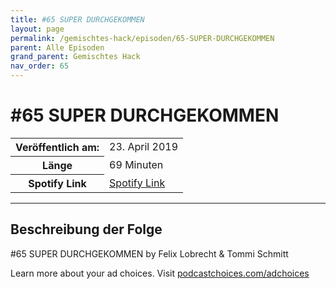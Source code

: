 ```yaml
---
title: #65 SUPER DURCHGEKOMMEN
layout: page
permalink: /gemischtes-hack/episoden/65-SUPER-DURCHGEKOMMEN
parent: Alle Episoden
grand_parent: Gemischtes Hack
nav_order: 65
---
```


# #65 SUPER DURCHGEKOMMEN
<table class="resp-table dcf-table dcf-table-responsive dcf-table-bordered dcf-table-striped dcf-w-100%">
                    <tbody>
                        <tr>
                            <th scope="row">Veröffentlich am:</th>
                            <td data-label="Veröffentlich am:">23. April 2019</td>
                        </tr>
                        <tr>
                            <th scope="row">Länge </th>
                            <td data-label="Länge ">69 Minuten</td>
                        </tr><tr>
                                <th scope="row">Spotify Link</th>
                                <td data-label="Spotify Link"><a href="https://open.spotify.com/episode/5yR3wu1cwdYg6ZOjinOr6k">Spotify Link</a></td>
                            </tr></tbody>
                </table>

***

## Beschreibung der Folge

<div>
<p>#65 SUPER DURCHGEKOMMEN by Felix Lobrecht &amp; Tommi Schmitt</p><p> </p><p>Learn more about your ad choices. Visit <a href="https://podcastchoices.com/adchoices">podcastchoices.com/adchoices</a></p>  
</div>

